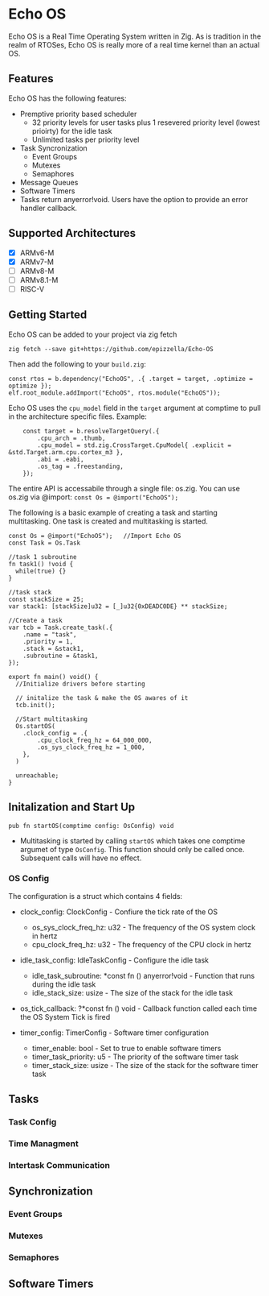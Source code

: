 # Echo OS

Echo OS is a Real Time Operating System written in Zig.  As is tradition in the realm of RTOSes, Echo OS is really more of a real time kernel than an actual OS.

## Features

Echo OS has the following features:

- Premptive priority based scheduler
  - 32 priority levels for user tasks plus 1 resevered priority level (lowest prioirty) for the idle task
  - Unlimited tasks per priority level
- Task Syncronization
  - Event Groups
  - Mutexes
  - Semaphores
- Message Queues
- Software Timers
- Tasks return anyerror!void.  Users have the option to provide an error handler callback.

## Supported Architectures

- [X] ARMv6-M
- [X] ARMv7-M
- [ ] ARMv8-M
- [ ] ARMv8.1-M
- [ ] RISC-V

## Getting Started

Echo OS can be added to your project via zig fetch

```zig fetch --save git+https://github.com/epizzella/Echo-OS```

Then add the following to your ```build.zig```:

```
const rtos = b.dependency("EchoOS", .{ .target = target, .optimize = optimize });
elf.root_module.addImport("EchoOS", rtos.module("EchoOS"));
```

Echo OS uses the ```cpu_model``` field in the ```target``` argument at comptime to pull in the architecture specific files.  Example:

```
    const target = b.resolveTargetQuery(.{
        .cpu_arch = .thumb,
        .cpu_model = std.zig.CrossTarget.CpuModel{ .explicit = &std.Target.arm.cpu.cortex_m3 },
        .abi = .eabi,
        .os_tag = .freestanding,
    });
```

The entire API is accessabile through a single file:  os.zig.  You can use os.zig via @import: ```const Os = @import("EchoOS");```

The following is a basic example of creating a task and starting multitasking.  One task is created and multitasking is started.

```
const Os = @import("EchoOS");   //Import Echo OS 
const Task = Os.Task

//task 1 subroutine
fn task1() !void {      
  while(true) {}
}

//task stack
const stackSize = 25;
var stack1: [stackSize]u32 = [_]u32{0xDEADC0DE} ** stackSize;   

//Create a task
var tcb = Task.create_task(.{
    .name = "task",
    .priority = 1,
    .stack = &stack1,
    .subroutine = &task1,
});

export fn main() void() {
  //Initialize drivers before starting

  // initalize the task & make the OS awares of it
  tcb.init();  

  //Start multitasking
  Os.startOS(    
    .clock_config = .{
        .cpu_clock_freq_hz = 64_000_000,
        .os_sys_clock_freq_hz = 1_000,
    },
  )
  
  unreachable;
}
```

## Initalization and Start Up

```pub fn startOS(comptime config: OsConfig) void```

- Multitasking is started by calling ```startOS``` which takes one comptime argumet of type ```OsConfig```.  This function should
  only be called once.  Subsequent calls will have no effect.

### OS Config

The configuration is a struct which contains 4 fields:

- clock_config: ClockConfig - Confiure the tick rate of the OS

  - os_sys_clock_freq_hz: u32 - The frequency of the OS system clock in hertz
  - cpu_clock_freq_hz: u32 - The frequency of the CPU clock in hertz
- idle_task_config: IdleTaskConfig - Configure the idle task

  - idle_task_subroutine: *const fn () anyerror!void - Function that runs during the idle task
  - idle_stack_size: usize - The size of the stack for the idle task
- os_tick_callback: ?*const fn () void - Callback function called each time the OS System Tick is fired
- timer_config: TimerConfig - Software timer configuration

  - timer_enable: bool - Set to true to enable software timers
  - timer_task_priority: u5 - The priority of the software timer task
  - timer_stack_size: usize - The size of the stack for the software timer task

## Tasks

### Task Config

### Time Managment

### Intertask Communication

## Synchronization

### Event Groups

### Mutexes

### Semaphores

## Software Timers
